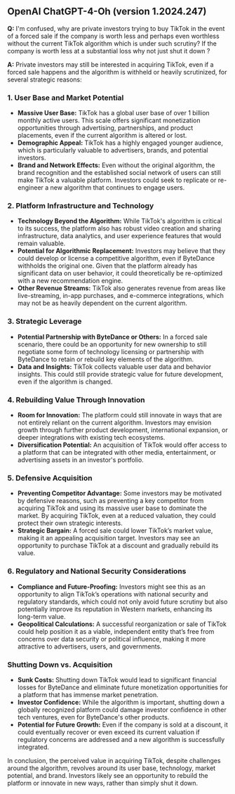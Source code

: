 ## OpenAI ChatGPT-4-Oh (version 1.2024.247)

**Q:** I'm confused, why are private investors trying to buy TikTok in the event of a forced sale if the company is worth less and perhaps even worthless without the current TikTok algorithm which is under such scrutiny? If the company is worth less at a substantial loss why not just shut it down ?

**A:** Private investors may still be interested in acquiring TikTok, even if a forced sale happens and the algorithm is withheld or heavily scrutinized, for several strategic reasons:

### 1. **User Base and Market Potential**
   - **Massive User Base:** TikTok has a global user base of over 1 billion monthly active users. This scale offers significant monetization opportunities through advertising, partnerships, and product placements, even if the current algorithm is altered or lost.
   - **Demographic Appeal:** TikTok has a highly engaged younger audience, which is particularly valuable to advertisers, brands, and potential investors.
   - **Brand and Network Effects:** Even without the original algorithm, the brand recognition and the established social network of users can still make TikTok a valuable platform. Investors could seek to replicate or re-engineer a new algorithm that continues to engage users.

### 2. **Platform Infrastructure and Technology**
   - **Technology Beyond the Algorithm:** While TikTok's algorithm is critical to its success, the platform also has robust video creation and sharing infrastructure, data analytics, and user experience features that would remain valuable.
   - **Potential for Algorithmic Replacement:** Investors may believe that they could develop or license a competitive algorithm, even if ByteDance withholds the original one. Given that the platform already has significant data on user behavior, it could theoretically be re-optimized with a new recommendation engine.
   - **Other Revenue Streams:** TikTok also generates revenue from areas like live-streaming, in-app purchases, and e-commerce integrations, which may not be as heavily dependent on the current algorithm.

### 3. **Strategic Leverage**
   - **Potential Partnership with ByteDance or Others:** In a forced sale scenario, there could be an opportunity for new ownership to still negotiate some form of technology licensing or partnership with ByteDance to retain or rebuild key elements of the algorithm.
   - **Data and Insights:** TikTok collects valuable user data and behavior insights. This could still provide strategic value for future development, even if the algorithm is changed.

### 4. **Rebuilding Value Through Innovation**
   - **Room for Innovation:** The platform could still innovate in ways that are not entirely reliant on the current algorithm. Investors may envision growth through further product development, international expansion, or deeper integrations with existing tech ecosystems.
   - **Diversification Potential:** An acquisition of TikTok would offer access to a platform that can be integrated with other media, entertainment, or advertising assets in an investor's portfolio.

### 5. **Defensive Acquisition**
   - **Preventing Competitor Advantage:** Some investors may be motivated by defensive reasons, such as preventing a key competitor from acquiring TikTok and using its massive user base to dominate the market. By acquiring TikTok, even at a reduced valuation, they could protect their own strategic interests.
   - **Strategic Bargain:** A forced sale could lower TikTok’s market value, making it an appealing acquisition target. Investors may see an opportunity to purchase TikTok at a discount and gradually rebuild its value.

### 6. **Regulatory and National Security Considerations**
   - **Compliance and Future-Proofing:** Investors might see this as an opportunity to align TikTok’s operations with national security and regulatory standards, which could not only avoid future scrutiny but also potentially improve its reputation in Western markets, enhancing its long-term value.
   - **Geopolitical Calculations:** A successful reorganization or sale of TikTok could help position it as a viable, independent entity that’s free from concerns over data security or political influence, making it more attractive to advertisers, users, and governments.

### Shutting Down vs. Acquisition
   - **Sunk Costs:** Shutting down TikTok would lead to significant financial losses for ByteDance and eliminate future monetization opportunities for a platform that has immense market penetration.
   - **Investor Confidence:** While the algorithm is important, shutting down a globally recognized platform could damage investor confidence in other tech ventures, even for ByteDance's other products.
   - **Potential for Future Growth:** Even if the company is sold at a discount, it could eventually recover or even exceed its current valuation if regulatory concerns are addressed and a new algorithm is successfully integrated.

In conclusion, the perceived value in acquiring TikTok, despite challenges around the algorithm, revolves around its user base, technology, market potential, and brand. Investors likely see an opportunity to rebuild the platform or innovate in new ways, rather than simply shut it down.
